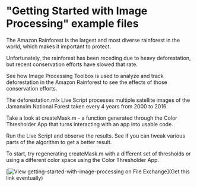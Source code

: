 # "Getting Started with Image Processing" example files

The Amazon Rainforest is the largest and most diverse rainforest in the world, which makes it important to protect.

Unfortunately, the rainforest has been receding due to heavy deforestation, but recent conservation efforts have slowed that rate.  

See how Image Processing Toolbox is used to analyze and track deforestation in the Amazon Rainforest to see the effects of those conservation efforts.

The deforestation.mlx Live Script processes multiple satellite images of the Jamanxim National Forest taken every 4 years from 2000 to 2016.

Take a look at createMask.m - a function generated through the Color Thresholder App that turns interacting with an app into usable code.

Run the Live Script and observe the results. See if you can tweak various parts of the algorithm to get a better result.

To start, try regenerating createMask.m with a different set of thresholds or using a different color space using the Color Thresholder App.

[![View getting-started-with-image-processing on File Exchange](https://www.mathworks.com/matlabcentral/images/matlab-file-exchange.svg)](Get this link eventually)
